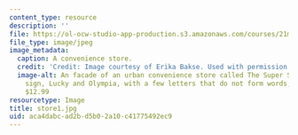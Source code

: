 ```yaml
---
content_type: resource
description: ''
file: https://ol-ocw-studio-app-production.s3.amazonaws.com/courses/21m-873-theater-arts-topics-suburbia-january-iap-2008/aca4dabcad2bd5b02a10c41775492ec9_store1.jpg
file_type: image/jpeg
image_metadata:
  caption: A convenience store.
  credit: 'Credit: Image courtesy of Erika Bakse. Used with permission.'
  image-alt: An facade of an urban convenience store called The Super Store. On the
    sign, Lucky and Olympia, with a few letters that do not form words, followed by
    $12.99
resourcetype: Image
title: store1.jpg
uid: aca4dabc-ad2b-d5b0-2a10-c41775492ec9
---
```

